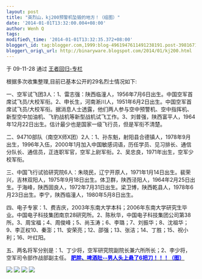 ```yaml
--- 
layout: post 
title: "英烈山，kj200预警机坠毁的地方！（组图）" 
date: '2014-01-01T13:32:00.004+08:00' 
author: Wenh Q
tags:
modified\_time: '2014-01-01T13:32:35.372+08:00' 
blogger\_id: tag:blogger.com,1999:blog-4961947611491238191.post-3981671529301331249
blogger\_orig\_url: http://binaryware.blogspot.com/2014/01/kj200.html
---
```

<div dir="ltr">

于 09-11-28 通过 [王者回归-专栏](http://blog.china.com/u/060604/863/)



<div>

根据多次收集整理,目前已基本公开的29名烈士情况如下:

</div>

<div>

一、空军试飞团3人：1、雷志强：陕西临潼人，1956年7月6日出生。中国空军首席试飞员/大校军衔。2、申长生，河南淅川人，1951年6月2日出生。中国空军首席试飞员/大校军衔。据消息人士透露，他们两人参与空中预警机、空中指挥机、新型空中加油机、飞豹战机等新型战机试飞工作。3、刘普强，陕西富平人，1964年12月22日出生。估计最少也是国家一级飞行员，但是军衔不清楚。

</div>

<div>



二、94710部队（南空X师X团）2人：1、孙东魁，射阳县合德镇人，1978年9月出生，1996年入伍，2000年1月加入中国敏感词语，历任学员、见习排长、通信分队长、通信员，正连职军官，空军上尉军衔。2、吴忠良，1971年出生，空军少校军衔。

</div>

<div>



三、中国飞行试验研究院6人：朱晓民，辽宁开原人，1971年1月14日出生。裴荣兴，吉林双阳人，1975年9月18日出生。体卫群，陕西泾阳人，1964年2月25日出生。于海峰，陕西固良人，1972年7月31日出生。梁卫博，陕西乾县人，1978年6月23日出生。李宁，陕西临潼人，1980年5月8日出生。

</div>

<div>



四、电子专家：1、费吉庆，2003年东南大学本科；2006年东南大学研究生毕业。中国电子科技集团南京28研究所。2、陈秋华，中国电子科技集团公司第38所。3、周宝福；4、周俊峰；5、尚玉涛；6、李璐；7、刘振华；8、沈祖华；9、李正权10、秦澎；11、安荣亮；12、邵强；13、张洁；14、丁胜；15、祝小利；16、叶红阳。

</div>

<div>



五、两名将军分别是：1、丁少将，空军研究院副院长兼六所所长；2、李少将，空军司令部作战部副主任。
[**<span
style="color: blue;">肥胖、啤酒肚--男人头上悬了6把刀！！！（图）</span>**](http://www.36361.cn/man/?code=200017)

</div>

<div>




</div>

<div>

</div>

![](http://image.club.china.com/1011/2009/11/28/1259385504041.jpg)
![](http://image.club.china.com/1011/2009/11/28/1259385504554.jpg)
![](http://image.club.china.com/1011/2009/11/28/1259385504639.jpg)
![](http://image.club.china.com/1011/2009/11/28/1259385504726.jpg)

</div>
